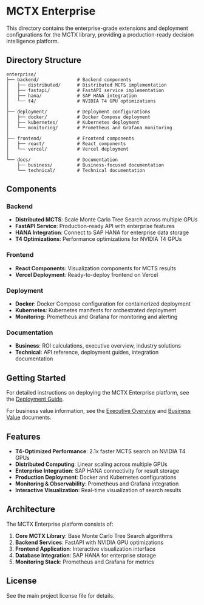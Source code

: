# MCTX Enterprise

This directory contains the enterprise-grade extensions and deployment configurations for the MCTX library, providing a production-ready decision intelligence platform.

## Directory Structure

```
enterprise/
├── backend/              # Backend components
│   ├── distributed/      # Distributed MCTS implementation
│   ├── fastapi/          # FastAPI service implementation
│   ├── hana/             # SAP HANA integration
│   └── t4/               # NVIDIA T4 GPU optimizations
│
├── deployment/           # Deployment configurations
│   ├── docker/           # Docker Compose deployment
│   ├── kubernetes/       # Kubernetes deployment
│   └── monitoring/       # Prometheus and Grafana monitoring
│
├── frontend/             # Frontend components
│   ├── react/            # React components
│   └── vercel/           # Vercel deployment
│
└── docs/                 # Documentation
    ├── business/         # Business-focused documentation
    └── technical/        # Technical documentation
```

## Components

### Backend

- **Distributed MCTS**: Scale Monte Carlo Tree Search across multiple GPUs
- **FastAPI Service**: Production-ready API with enterprise features
- **HANA Integration**: Connect to SAP HANA for enterprise data storage
- **T4 Optimizations**: Performance optimizations for NVIDIA T4 GPUs

### Frontend

- **React Components**: Visualization components for MCTS results
- **Vercel Deployment**: Ready-to-deploy frontend on Vercel

### Deployment

- **Docker**: Docker Compose configuration for containerized deployment
- **Kubernetes**: Kubernetes manifests for orchestrated deployment
- **Monitoring**: Prometheus and Grafana for monitoring and alerting

### Documentation

- **Business**: ROI calculations, executive overview, industry solutions
- **Technical**: API reference, deployment guides, integration documentation

## Getting Started

For detailed instructions on deploying the MCTX Enterprise platform, see the [Deployment Guide](deployment/README.md).

For business value information, see the [Executive Overview](docs/business/executive_overview.md) and [Business Value](docs/business/business_value.md) documents.

## Features

- **T4-Optimized Performance**: 2.1x faster MCTS search on NVIDIA T4 GPUs
- **Distributed Computing**: Linear scaling across multiple GPUs
- **Enterprise Integration**: SAP HANA connectivity for result storage
- **Production Deployment**: Docker and Kubernetes configurations
- **Monitoring & Observability**: Prometheus and Grafana integration
- **Interactive Visualization**: Real-time visualization of search results

## Architecture

The MCTX Enterprise platform consists of:

1. **Core MCTX Library**: Base Monte Carlo Tree Search algorithms
2. **Backend Services**: FastAPI with NVIDIA GPU optimizations
3. **Frontend Application**: Interactive visualization interface
4. **Database Integration**: SAP HANA for enterprise storage
5. **Monitoring Stack**: Prometheus and Grafana for metrics

## License

See the main project license file for details.